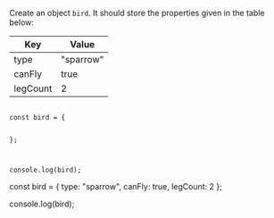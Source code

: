 Create an object `bird`.
It should store the properties
given in the table below:

| Key      | Value     |
| -------- | --------- |
| type     | "sparrow" |
| canFly   | true      |
| legCount | 2         |

<codeblock language="javascript" type="exercise" testMode="fixedInput">
<code>
const bird = {

};

console.log(bird);
</code>

<solution>
const bird = {
  type: "sparrow",
  canFly: true,
  legCount: 2
};

console.log(bird);
</solution>
</codeblock>